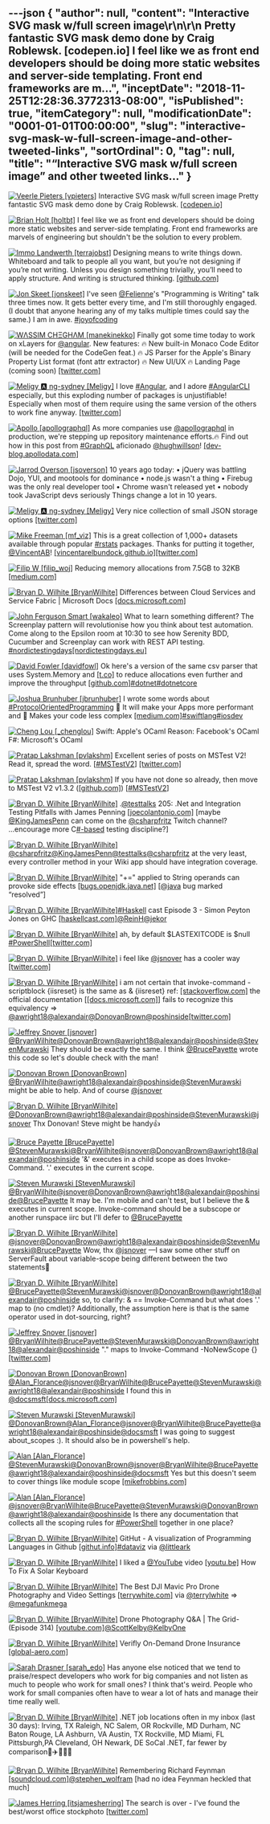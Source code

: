 ---json
{
  "author": null,
  "content": "Interactive SVG mask w/full screen image\r\n\r\n            Pretty fantastic SVG mask demo done by Craig Roblewsk. [codepen.io] I feel like we as front end developers should be doing more static websites and server-side templating. Front end frameworks are m...",
  "inceptDate": "2018-11-25T12:28:36.3772313-08:00",
  "isPublished": true,
  "itemCategory": null,
  "modificationDate": "0001-01-01T00:00:00",
  "slug": "interactive-svg-mask-w-full-screen-image-and-other-tweeted-links",
  "sortOrdinal": 0,
  "tag": null,
  "title": "“Interactive SVG mask w/full screen image” and other tweeted links…"
}
---

[<img alt="Veerle Pieters [vpieters]" src="https://songhay.blob.core.windows.net:443/shared-social-twitter/vpieters.png">](http://t.co/A4ZEwCEPEs) Interactive SVG mask w/full screen image Pretty fantastic SVG mask demo done by Craig Roblewsk. [[codepen.io]](https://codepen.io/PointC/details/KRWgOK)

[<img alt="Brian Holt [holtbt]" src="https://songhay.blob.core.windows.net:443/shared-social-twitter/holtbt.jpg">](https://t.co/68dKSwccOM) I feel like we as front end developers should be doing more static websites and server-side templating. Front end frameworks are marvels of engineering but shouldn't be the solution to every problem. 

[<img alt="Immo Landwerth [terrajobst]" src="https://songhay.blob.core.windows.net:443/shared-social-twitter/terrajobst.jpg">](https://t.co/pfw9pKc4sL) Designing means to write things down. Whiteboard and talk to people all you want, but you’re not designing if you’re not writing. Unless you design something trivially, you’ll need to apply structure. And writing is structured thinking. [[github.com]](https://github.com/dotnet/designs/blob/master/meta/proposals.md)

[<img alt="Jon Skeet [jonskeet]" src="https://songhay.blob.core.windows.net:443/shared-social-twitter/jonskeet.jpg">](https://t.co/G7ynklMRpf) I've seen [@Felienne](http://twitter.com/@Felienne)'s "Programming is Writing" talk three times now. It gets better every time, and I'm still thoroughly engaged. (I doubt that anyone hearing any of my talks multiple times could say the same.) I am in awe. [#joyofcoding](http://twitter.com/search?q='%23joyofcoding)

[<img alt="WΛSSIM CHΞGHΛM [manekinekko]" src="https://songhay.blob.core.windows.net:443/shared-social-twitter/manekinekko.jpg">](https://t.co/WVlnSd51VS) Finally got some time today to work on xLayers for [@angular](http://twitter.com/@angular). New features: 🔥 New built-in Monaco Code Editor (will be needed for the CodeGen feat.) 🔥 JS Parser for the Apple's Binary Property List format (font attr extractor) 🔥 New UI/UX 🔥 Landing Page (coming soon) [[twitter.com]](https://twitter.com/manekinekko/status/1005968494855409664/video/1)

[<img alt="Meligy 🅰️ ng-sydney [Meligy]" src="https://songhay.blob.core.windows.net:443/shared-social-twitter/Meligy.jpeg">](https://t.co/l318930X1B) I love [#Angular](http://twitter.com/search?q='%23Angular), and I adore [#AngularCLI](http://twitter.com/search?q='%23AngularCLI) especially, but this exploding number of packages is unjustifiable! Especially when most of them require using the same version of the others to work fine anyway. [[twitter.com]](https://twitter.com/Meligy/status/1004937276504170496/photo/1)

[<img alt="Apollo [apollographql]" src="https://songhay.blob.core.windows.net:443/shared-social-twitter/apollographql.jpg">](https://t.co/HxVQk73mLi) As more companies use [@apollographql](http://twitter.com/@apollographql) in production, we're stepping up repository maintenance efforts.🔥 Find out how in this post from [#GraphQL](http://twitter.com/search?q='%23GraphQL) aficionado [@hughwillson](http://twitter.com/@hughwillson)! [[dev-blog.apollodata.com]](https://dev-blog.apollodata.com/evolving-apollo-repository-maintenance-a2f26f319211)

[<img alt="Jarrod Overson [jsoverson]" src="https://songhay.blob.core.windows.net:443/shared-social-twitter/jsoverson.jpg">](http://t.co/GbMnlm3XTo) 10 years ago today: • jQuery was battling Dojo, YUI, and mootools for dominance • node.js wasn't a thing • Firebug was the only real developer tool • Chrome wasn't released yet • nobody took JavaScript devs seriously Things change a lot in 10 years. 

[<img alt="Meligy 🅰️ ng-sydney [Meligy]" src="https://songhay.blob.core.windows.net:443/shared-social-twitter/Meligy.jpeg">](https://t.co/l318930X1B) Very nice collection of small JSON storage options [[twitter.com]](https://twitter.com/chriscoyier/status/1004834180201472000)

[<img alt="Mike Freeman [mf_viz]" src="https://songhay.blob.core.windows.net:443/shared-social-twitter/mf_viz.jpg">](https://t.co/UxRBULfGnE) This is a great collection of 1,000+ datasets available through popular [#rstats](http://twitter.com/search?q='%23rstats) packages. Thanks for putting it together, [@VincentAB](http://twitter.com/@VincentAB)! [[vincentarelbundock.github.io]](https://vincentarelbundock.github.io/Rdatasets/datasets.html)[[twitter.com]](https://twitter.com/mf_viz/status/1004954297962917891/photo/1)

[<img alt="Filip W [filip_woj]" src="https://songhay.blob.core.windows.net:443/shared-social-twitter/filip_woj.jpg">](http://t.co/VCkinoHijZ) Reducing memory allocations from 7.5GB to 32KB [[medium.com]](https://medium.com/@indy_singh/strings-are-evil-a803d05e5ce3)

[<img alt="Bryan D. Wilhite [BryanWilhite]" src="https://songhay.blob.core.windows.net:443/shared-social-twitter/BryanWilhite.jpeg">](http://t.co/UNdqV0Z1zz) Differences between Cloud Services and Service Fabric | Microsoft Docs [[docs.microsoft.com]](https://docs.microsoft.com/en-us/azure/service-fabric/service-fabric-cloud-services-migration-differences?WT.mc_id=twitter)

[<img alt="John Ferguson Smart [wakaleo]" src="https://songhay.blob.core.windows.net:443/shared-social-twitter/wakaleo.jpg">](https://t.co/FNFGl0FyUg) What to learn something different? The Screenplay pattern will revolutionise how you think about test automation. Come along to the Epsilon room at 10:30 to see how Serenity BDD, Cucumber and Screenplay can work with REST API testing. [#nordictestingdays](http://twitter.com/search?q='%23nordictestingdays)[[nordictestingdays.eu]](https://www.nordictestingdays.eu/events/workshops/bdd-test-automation-java-cucumber-and-serenity-bdd)

[<img alt="David Fowler [davidfowl]" src="https://songhay.blob.core.windows.net:443/shared-social-twitter/davidfowl.jpeg">](https://t.co/XKK4NcxDZ3) Ok here's a version of the same csv parser that uses System.Memory and [[t.co]](https://t.co/BBSe7d1WDn.Pipelines) to reduce allocations even further and improve the throughput [[github.com]](https://github.com/indy-singh/StringsAreEvil/pull/1#issue-193570743)[#dotnet](http://twitter.com/search?q='%23dotnet)[#dotnetcore](http://twitter.com/search?q='%23dotnetcore)

[<img alt="Joshua Brunhuber [jbrunhuber]" src="https://songhay.blob.core.windows.net:443/shared-social-twitter/jbrunhuber.jpg">](https://t.co/wxv7t4Fy99) I wrote some words about [#ProtocolOrientedProgramming](http://twitter.com/search?q='%23ProtocolOrientedProgramming) 🚀 It will make your Apps more performant and 🤯 Makes your code less complex [[medium.com]](https://medium.com/joshtastic-blog/protocol-oriented-programming-14b7f3e01158)[#swiftlang](http://twitter.com/search?q='%23swiftlang)[#iosdev](http://twitter.com/search?q='%23iosdev)

[<img alt="Cheng Lou [_chenglou]" src="https://songhay.blob.core.windows.net:443/shared-social-twitter/_chenglou.jpeg">](http://t.co/SDTttblfqQ) Swift: Apple's OCaml Reason: Facebook's OCaml F#: Microsoft's OCaml 

[<img alt="Pratap Lakshman [pvlakshm]" src="https://songhay.blob.core.windows.net:443/shared-social-twitter/pvlakshm.jpeg">](https://t.co/JG94NZCp8y) Excellent series of posts on MSTest V2! Read it, spread the word. [[#MSTestV2](http://twitter.com/search?q='%23MSTestV2)] [[twitter.com]](https://twitter.com/meziantou/status/1004880461615828993)

[<img alt="Pratap Lakshman [pvlakshm]" src="https://songhay.blob.core.windows.net:443/shared-social-twitter/pvlakshm.jpeg">](https://t.co/JG94NZCp8y) If you have not done so already, then move to MSTest V2 v1.3.2 ([[github.com]](https://github.com/Microsoft/testfx-docs/blob/master/docs/releases.md#132-june-2018)) [[#MSTestV2](http://twitter.com/search?q='%23MSTestV2)] 

[<img alt="Bryan D. Wilhite [BryanWilhite]" src="https://songhay.blob.core.windows.net:443/shared-social-twitter/BryanWilhite.jpeg">](http://t.co/UNdqV0Z1zz) .[@testtalks](http://twitter.com/@testtalks) 205: .Net and Integration Testing Pitfalls with James Penning [[joecolantonio.com]](https://joecolantonio.com/testtalks/205-net-integration-testing-james-penning/) [maybe [@KingJamesPenn](http://twitter.com/@KingJamesPenn) can come on the [@csharpfritz](http://twitter.com/@csharpfritz) Twitch channel? ...encourage more C[#-based](http://twitter.com/search?q='%23-based) testing discipline?] 

[<img alt="Bryan D. Wilhite [BryanWilhite]" src="https://songhay.blob.core.windows.net:443/shared-social-twitter/BryanWilhite.jpeg">](http://t.co/UNdqV0Z1zz)[@csharpfritz](http://twitter.com/@csharpfritz)[@KingJamesPenn](http://twitter.com/@KingJamesPenn)[@testtalks](http://twitter.com/@testtalks)[@csharpfritz](http://twitter.com/@csharpfritz) at the very least, every controller method in your Wiki app should have integration coverage. 

[<img alt="Bryan D. Wilhite [BryanWilhite]" src="https://songhay.blob.core.windows.net:443/shared-social-twitter/BryanWilhite.jpeg">](http://t.co/UNdqV0Z1zz) "+=" applied to String operands can provoke side effects [[bugs.openjdk.java.net]](https://bugs.openjdk.java.net/browse/JDK-8204322) [[@java](http://twitter.com/@java) bug marked “resolved”] 

[<img alt="Bryan D. Wilhite [BryanWilhite]" src="https://songhay.blob.core.windows.net:443/shared-social-twitter/BryanWilhite.jpeg">](http://t.co/UNdqV0Z1zz)[#Haskell](http://twitter.com/search?q='%23Haskell) cast Episode 3 - Simon Peyton Jones on GHC [[haskellcast.com]](https://www.haskellcast.com/episode/003-simon-peyton-jones-on-ghc)[@ReinH](http://twitter.com/@ReinH)[@jekor](http://twitter.com/@jekor)

[<img alt="Bryan D. Wilhite [BryanWilhite]" src="https://songhay.blob.core.windows.net:443/shared-social-twitter/BryanWilhite.jpeg">](http://t.co/UNdqV0Z1zz) ah, by default $LASTEXITCODE is $null [#PowerShell](http://twitter.com/search?q='%23PowerShell)[[twitter.com]](https://twitter.com/BryanWilhite/status/1004776965696417792/photo/1)

[<img alt="Bryan D. Wilhite [BryanWilhite]" src="https://songhay.blob.core.windows.net:443/shared-social-twitter/BryanWilhite.jpeg">](http://t.co/UNdqV0Z1zz) i feel like [@jsnover](http://twitter.com/@jsnover) has a cooler way [[twitter.com]](https://twitter.com/BryanWilhite/status/1004773326542127104/photo/1)

[<img alt="Bryan D. Wilhite [BryanWilhite]" src="https://songhay.blob.core.windows.net:443/shared-social-twitter/BryanWilhite.jpeg">](http://t.co/UNdqV0Z1zz) i am not certain that invoke-command -scriptblock {iisreset} is the same as &amp; {iisreset} ref: [[stackoverflow.com]](https://stackoverflow.com/questions/1670872/how-to-perform-iisreset-with-powershell-script) the official documentation [[[docs.microsoft.com]](https://docs.microsoft.com/en-us/powershell/module/microsoft.powershell.core/invoke-command?view=powershell-6)] fails to recognize this equivalency =&gt; [@awright18](http://twitter.com/@awright18)[@alexandair](http://twitter.com/@alexandair)[@DonovanBrown](http://twitter.com/@DonovanBrown)[@poshinside](http://twitter.com/@poshinside)[[twitter.com]](https://twitter.com/BryanWilhite/status/1005191201287430144/photo/1)

[<img alt="Jeffrey Snover [jsnover]" src="https://songhay.blob.core.windows.net:443/shared-social-twitter/jsnover.jpg">](https://t.co/QYHvGE7Gju)[@BryanWilhite](http://twitter.com/@BryanWilhite)[@DonovanBrown](http://twitter.com/@DonovanBrown)[@awright18](http://twitter.com/@awright18)[@alexandair](http://twitter.com/@alexandair)[@poshinside](http://twitter.com/@poshinside)[@StevenMurawski](http://twitter.com/@StevenMurawski) They should be exactly the same. I think [@BrucePayette](http://twitter.com/@BrucePayette) wrote this code so let's double check with the man! 

[<img alt="Donovan Brown [DonovanBrown]" src="https://songhay.blob.core.windows.net:443/shared-social-twitter/DonovanBrown.jpg">](https://t.co/jxoYdoApej)[@BryanWilhite](http://twitter.com/@BryanWilhite)[@awright18](http://twitter.com/@awright18)[@alexandair](http://twitter.com/@alexandair)[@poshinside](http://twitter.com/@poshinside)[@StevenMurawski](http://twitter.com/@StevenMurawski) might be able to help. And of course [@jsnover](http://twitter.com/@jsnover)

[<img alt="Bryan D. Wilhite [BryanWilhite]" src="https://songhay.blob.core.windows.net:443/shared-social-twitter/BryanWilhite.jpeg">](http://t.co/UNdqV0Z1zz)[@DonovanBrown](http://twitter.com/@DonovanBrown)[@awright18](http://twitter.com/@awright18)[@alexandair](http://twitter.com/@alexandair)[@poshinside](http://twitter.com/@poshinside)[@StevenMurawski](http://twitter.com/@StevenMurawski)[@jsnover](http://twitter.com/@jsnover) Thx Donovan! Steve might be handy👍 

[<img alt="Bruce Payette [BrucePayette]" src="https://songhay.blob.core.windows.net:443/shared-social-twitter/BrucePayette.jpeg">](https://t.co/9BWIeoVECt)[@StevenMurawski](http://twitter.com/@StevenMurawski)[@BryanWilhite](http://twitter.com/@BryanWilhite)[@jsnover](http://twitter.com/@jsnover)[@DonovanBrown](http://twitter.com/@DonovanBrown)[@awright18](http://twitter.com/@awright18)[@alexandair](http://twitter.com/@alexandair)[@poshinside](http://twitter.com/@poshinside) '&amp;' executes in a child scope as does Invoke-Command. '.' executes in the current scope. 

[<img alt="Steven Murawski [StevenMurawski]" src="https://songhay.blob.core.windows.net:443/shared-social-twitter/StevenMurawski.jpg">](https://t.co/ZUMuCag3yu)[@BryanWilhite](http://twitter.com/@BryanWilhite)[@jsnover](http://twitter.com/@jsnover)[@DonovanBrown](http://twitter.com/@DonovanBrown)[@awright18](http://twitter.com/@awright18)[@alexandair](http://twitter.com/@alexandair)[@poshinside](http://twitter.com/@poshinside)[@BrucePayette](http://twitter.com/@BrucePayette) It may be. I'm mobile and can't test, but I believe the &amp; executes in current scope. Invoke-command should be a subscope or another runspace iirc but I'll defer to [@BrucePayette](http://twitter.com/@BrucePayette)

[<img alt="Bryan D. Wilhite [BryanWilhite]" src="https://songhay.blob.core.windows.net:443/shared-social-twitter/BryanWilhite.jpeg">](http://t.co/UNdqV0Z1zz)[@jsnover](http://twitter.com/@jsnover)[@DonovanBrown](http://twitter.com/@DonovanBrown)[@awright18](http://twitter.com/@awright18)[@alexandair](http://twitter.com/@alexandair)[@poshinside](http://twitter.com/@poshinside)[@StevenMurawski](http://twitter.com/@StevenMurawski)[@BrucePayette](http://twitter.com/@BrucePayette) Wow, thx [@jsnover](http://twitter.com/@jsnover) —I saw some other stuff on ServerFault about variable-scope being different between the two statements🤠 

[<img alt="Bryan D. Wilhite [BryanWilhite]" src="https://songhay.blob.core.windows.net:443/shared-social-twitter/BryanWilhite.jpeg">](http://t.co/UNdqV0Z1zz)[@BrucePayette](http://twitter.com/@BrucePayette)[@StevenMurawski](http://twitter.com/@StevenMurawski)[@jsnover](http://twitter.com/@jsnover)[@DonovanBrown](http://twitter.com/@DonovanBrown)[@awright18](http://twitter.com/@awright18)[@alexandair](http://twitter.com/@alexandair)[@poshinside](http://twitter.com/@poshinside) so, to clarify: &amp; == Invoke-Command but what does '.' map to (no cmdlet)? Additionally, the assumption here is that is the same operator used in dot-sourcing, right? 

[<img alt="Jeffrey Snover [jsnover]" src="https://songhay.blob.core.windows.net:443/shared-social-twitter/jsnover.jpg">](https://t.co/QYHvGE7Gju)[@BryanWilhite](http://twitter.com/@BryanWilhite)[@BrucePayette](http://twitter.com/@BrucePayette)[@StevenMurawski](http://twitter.com/@StevenMurawski)[@DonovanBrown](http://twitter.com/@DonovanBrown)[@awright18](http://twitter.com/@awright18)[@alexandair](http://twitter.com/@alexandair)[@poshinside](http://twitter.com/@poshinside) "." maps to Invoke-Command -NoNewScope {} [[twitter.com]](https://twitter.com/jsnover/status/1007708498430324737/photo/1)

[<img alt="Donovan Brown [DonovanBrown]" src="https://songhay.blob.core.windows.net:443/shared-social-twitter/DonovanBrown.jpg">](https://t.co/jxoYdoApej)[@Alan_Florance](http://twitter.com/@Alan_Florance)[@jsnover](http://twitter.com/@jsnover)[@BryanWilhite](http://twitter.com/@BryanWilhite)[@BrucePayette](http://twitter.com/@BrucePayette)[@StevenMurawski](http://twitter.com/@StevenMurawski)[@awright18](http://twitter.com/@awright18)[@alexandair](http://twitter.com/@alexandair)[@poshinside](http://twitter.com/@poshinside) I found this in [@docsmsft](http://twitter.com/@docsmsft)[[docs.microsoft.com]](https://docs.microsoft.com/en-us/powershell/module/microsoft.powershell.core/about/about_scopes?view=powershell-6)

[<img alt="Steven Murawski [StevenMurawski]" src="https://songhay.blob.core.windows.net:443/shared-social-twitter/StevenMurawski.jpg">](https://t.co/ZUMuCag3yu)[@DonovanBrown](http://twitter.com/@DonovanBrown)[@Alan_Florance](http://twitter.com/@Alan_Florance)[@jsnover](http://twitter.com/@jsnover)[@BryanWilhite](http://twitter.com/@BryanWilhite)[@BrucePayette](http://twitter.com/@BrucePayette)[@awright18](http://twitter.com/@awright18)[@alexandair](http://twitter.com/@alexandair)[@poshinside](http://twitter.com/@poshinside)[@docsmsft](http://twitter.com/@docsmsft) I was going to suggest about_scopes :). It should also be in powershell's help. 

[<img alt="Alan [Alan_Florance]" src="https://songhay.blob.core.windows.net:443/shared-social-twitter/Alan_Florance.jpg">](https://t.co/3xDcbY7GdG)[@StevenMurawski](http://twitter.com/@StevenMurawski)[@DonovanBrown](http://twitter.com/@DonovanBrown)[@jsnover](http://twitter.com/@jsnover)[@BryanWilhite](http://twitter.com/@BryanWilhite)[@BrucePayette](http://twitter.com/@BrucePayette)[@awright18](http://twitter.com/@awright18)[@alexandair](http://twitter.com/@alexandair)[@poshinside](http://twitter.com/@poshinside)[@docsmsft](http://twitter.com/@docsmsft) Yes but this doesn't seem to cover things like module scope [[mikefrobbins.com]](http://mikefrobbins.com/2017/06/08/what-is-this-module-scope-in-powershell-that-you-speak-of/)

[<img alt="Alan [Alan_Florance]" src="https://songhay.blob.core.windows.net:443/shared-social-twitter/Alan_Florance.jpg">](https://t.co/3xDcbY7GdG)[@jsnover](http://twitter.com/@jsnover)[@BryanWilhite](http://twitter.com/@BryanWilhite)[@BrucePayette](http://twitter.com/@BrucePayette)[@StevenMurawski](http://twitter.com/@StevenMurawski)[@DonovanBrown](http://twitter.com/@DonovanBrown)[@awright18](http://twitter.com/@awright18)[@alexandair](http://twitter.com/@alexandair)[@poshinside](http://twitter.com/@poshinside) Is there any documentation that collects all the scoping rules for [#PowerShell](http://twitter.com/search?q='%23PowerShell) together in one place? 

[<img alt="Bryan D. Wilhite [BryanWilhite]" src="https://songhay.blob.core.windows.net:443/shared-social-twitter/BryanWilhite.jpeg">](http://t.co/UNdqV0Z1zz) GitHut - A visualization of Programming Languages in Github [[githut.info]](http://githut.info)[#dataviz](http://twitter.com/search?q='%23dataviz) via [@littleark](http://twitter.com/@littleark)

[<img alt="Bryan D. Wilhite [BryanWilhite]" src="https://songhay.blob.core.windows.net:443/shared-social-twitter/BryanWilhite.jpeg">](http://t.co/UNdqV0Z1zz) I liked a [@YouTube](http://twitter.com/@YouTube) video [[youtu.be]](http://youtu.be/sKZXyUjytmE?a) How To Fix A Solar Keyboard 

[<img alt="Bryan D. Wilhite [BryanWilhite]" src="https://songhay.blob.core.windows.net:443/shared-social-twitter/BryanWilhite.jpeg">](http://t.co/UNdqV0Z1zz) The Best DJI Mavic Pro Drone Photography and Video Settings [[terrywhite.com]](http://terrywhite.com/best-dji-mavic-pro-drone-photography-video-settings/) via [@terrylwhite](http://twitter.com/@terrylwhite) =&gt; [@megafunkmega](http://twitter.com/@megafunkmega)

[<img alt="Bryan D. Wilhite [BryanWilhite]" src="https://songhay.blob.core.windows.net:443/shared-social-twitter/BryanWilhite.jpeg">](http://t.co/UNdqV0Z1zz) Drone Photography Q&amp;A | The Grid- (Episode 314) [[youtube.com]](https://www.youtube.com/watch?v=o7IIVTVnv4U)[@ScottKelby](http://twitter.com/@ScottKelby)[@KelbyOne](http://twitter.com/@KelbyOne)

[<img alt="Bryan D. Wilhite [BryanWilhite]" src="https://songhay.blob.core.windows.net:443/shared-social-twitter/BryanWilhite.jpeg">](http://t.co/UNdqV0Z1zz) Verifly On-Demand Drone Insurance [[global-aero.com]](http://www.global-aero.com/programs/verifly/)

[<img alt="Sarah Drasner [sarah_edo]" src="https://songhay.blob.core.windows.net:443/shared-social-twitter/sarah_edo.jpg">](https://t.co/pr1NhYaDta) Has anyone else noticed that we tend to praise/respect developers who work for big companies and not listen as much to people who work for small ones? I think that's weird. People who work for small companies often have to wear a lot of hats and manage their time really well. 

[<img alt="Bryan D. Wilhite [BryanWilhite]" src="https://songhay.blob.core.windows.net:443/shared-social-twitter/BryanWilhite.jpeg">](http://t.co/UNdqV0Z1zz) .NET job locations often in my inbox (last 30 days): Irving, TX Raleigh, NC Salem, OR Rockville, MD Durham, NC Baton Rouge, LA Ashburn, VA Austin, TX Rockville, MD Miami, FL Pittsburgh,PA Cleveland, OH Newark, DE SoCal .NET, far fewer by comparison🤣✈️🚊🏊‍♀️ 

[<img alt="Bryan D. Wilhite [BryanWilhite]" src="https://songhay.blob.core.windows.net:443/shared-social-twitter/BryanWilhite.jpeg">](http://t.co/UNdqV0Z1zz) Remembering Richard Feynman [[soundcloud.com]](https://soundcloud.com/stephenwolfram/remembering-richard-feynman)[@stephen_wolfram](http://twitter.com/@stephen_wolfram) [had no idea Feynman heckled that much] 

[<img alt="James Herring [itsjamesherring]" src="https://songhay.blob.core.windows.net:443/shared-social-twitter/itsjamesherring.jpg">](https://t.co/qovirzvitA) The search is over - I've found the best/worst office stockphoto [[twitter.com]](https://twitter.com/itsjamesherring/status/1004306393321672704/photo/1)
